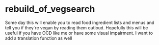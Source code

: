 # rebuild_of_vegsearch
Some day this will enable you to read food ingredient lists and menus and tell you if they´re vegan by reading them outloud. Hopefully this will be useful if you have OCD like me or have some visual impairment. I want to add a translation function as well
